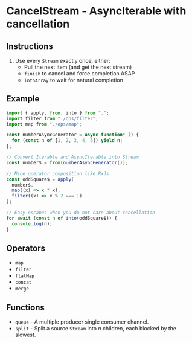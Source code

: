 # CancelStream - AsyncIterable with cancellation

## Instructions

1. Use every `Stream` exactly once, either:
   - Pull the next item (and get the next stream)
   - `finish` to cancel and force completion ASAP
   - `intoArray` to wait for natural completion

## Example

```javascript
import { apply, from, into } from ".";
import filter from "./ops/filter";
import map from "./ops/map";

const numberAsyncGenerator = async function* () {
  for (const n of [1, 2, 3, 4, 5]) yield n;
};

// Convert Iterable and AsyncIterable into Stream
const number$ = from(numberAsyncGenerator());

// Nice operator composition like RxJs
const oddSquare$ = apply(
  number$,
  map((x) => x * x),
  filter((x) => x % 2 === 1)
);

// Easy escapes when you do not care about cancellation
for await (const n of into(oddSquare$)) {
  console.log(n);
}
```

## Operators

- `map`
- `filter`
- `flatMap`
- `concat`
- `merge`

## Functions

- `queue` - A multiple producer single consumer channel.
- `split` - Split a source `Stream` into *n* children, each blocked by the slowest.
